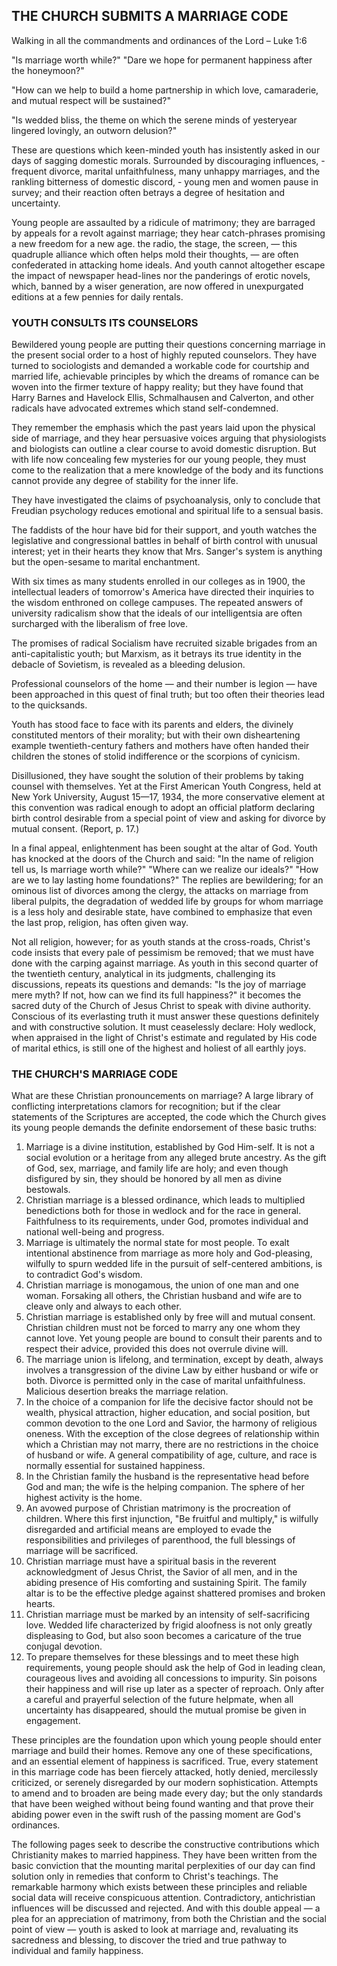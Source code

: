 ## THE CHURCH SUBMITS A MARRIAGE CODE

Walking in all the commandments and ordinances of the Lord – Luke 1:6

"Is marriage worth while?" "Dare we hope for permanent happiness after the honeymoon?"

"How can we help to build a home partnership in which love, camaraderie, and mutual respect will be sustained?"

"Is wedded bliss, the theme on which the serene minds of yesteryear lingered lovingly, an outworn delusion?"

These are questions which keen-minded youth has insistently asked in our days of sagging domestic morals. Surrounded by discouraging influences, - frequent divorce, marital unfaithfulness, many unhappy marriages, and the rankling bitterness of domestic discord, - young men and women pause in survey; and their reaction often betrays a degree of hesitation and uncertainty.

Young people are assaulted by a ridicule of matrimony; they are barraged by appeals for a revolt against marriage; they hear catch-phrases promising a new freedom for a new age. the radio, the stage, the screen, — this quadruple alliance which often helps mold their thoughts, — are often confederated in attacking home ideals. And youth cannot altogether escape the impact of newspaper head-lines nor the panderings of erotic novels, which, banned by a wiser generation, are now offered in unexpurgated editions at a few pennies for daily rentals.

### YOUTH CONSULTS ITS COUNSELORS

Bewildered young people are putting their questions concerning marriage in the present social order to a host of highly reputed counselors. They have turned to sociologists and demanded a workable code for courtship and married life, achievable principles by which the dreams of romance can be woven into the firmer texture of happy reality; but they have found that Harry Barnes and Havelock Ellis, Schmalhausen and Calverton, and other radicals have advocated extremes which stand self-condemned.

They remember the emphasis which the past years laid upon the physical side of marriage, and they hear persuasive voices arguing that physiologists and biologists can outline a clear course to avoid domestic disruption. But with life now concealing few mysteries for our young people, they must come to the realization that a mere knowledge of the body and its functions cannot provide any degree of stability for the inner life.

They have investigated the claims of psychoanalysis, only to conclude that Freudian psychology reduces emotional and spiritual life to a sensual basis.

The faddists of the hour have bid for their support, and youth watches the legislative and congressional battles in behalf of birth control with unusual interest; yet in their hearts they know that Mrs. Sanger's system is anything but the open-sesame to marital enchantment.

With six times as many students enrolled in our colleges as in 1900, the intellectual leaders of tomorrow's America have directed their inquiries to the wisdom enthroned on college campuses. The repeated answers of university radicalism show that the ideals of our intelligentsia are often surcharged with the liberalism of free love.

The promises of radical Socialism have recruited sizable brigades from an anti-capitalistic youth; but Marxism, as it betrays its true identity in the debacle of Sovietism, is revealed as a bleeding delusion.

Professional counselors of the home — and their number is legion — have been approached in this quest of final truth; but too often their theories lead to the quicksands.

Youth has stood face to face with its parents and elders, the divinely constituted mentors of their morality; but with their own disheartening example twentieth-century fathers and mothers have often handed their children the stones of stolid indifference or the scorpions of cynicism.

Disillusioned, they have sought the solution of their problems by taking counsel with themselves. Yet at the First American Youth Congress, held at New York University, August 15—17, 1934, the more conservative element at this convention was radical enough to adopt an official platform declaring birth control desirable from a special point of view and asking for divorce by mutual consent. (Report, p. 17.)

In a final appeal, enlightenment has been sought at the altar of God. Youth has knocked at the doors of the Church and said: "In the name of religion tell us, Is marriage worth while?" "Where can we realize our ideals?" "How are we to lay lasting home foundations?" The replies are bewildering; for an ominous list of divorces among the clergy, the attacks on marriage from liberal pulpits, the degradation of wedded life by groups for whom marriage is a less holy and desirable state, have combined to emphasize that even the last prop, religion, has often given way.

Not all religion, however; for as youth stands at the cross-roads, Christ's code insists that every pale of pessimism be removed; that we must have done with the carping against marriage. As youth in this second quarter of the twentieth century, analytical in its judgments, challenging its discussions, repeats its questions and demands: "Is the joy of marriage mere myth? If not, how can we find its full happiness?" it becomes the sacred duty of the Church of Jesus Christ to speak with divine authority. Conscious of its everlasting truth it must answer these questions definitely and with constructive solution. It must ceaselessly declare: Holy wedlock, when appraised in the light of Christ's estimate and regulated by His code of marital ethics, is still one of the highest and holiest of all earthly joys.

### THE CHURCH'S MARRIAGE CODE

What are these Christian pronouncements on marriage? A large library of conflicting interpretations clamors for recognition; but if the clear statements of the Scriptures are accepted, the code which the Church gives its young people demands the definite endorsement of these basic truths:

1. Marriage is a divine institution, established by God Him-self. It is not a social evolution or a heritage from any alleged brute ancestry. As the gift of God, sex, marriage, and family life are holy; and even though disfigured by sin, they should be honored by all men as divine bestowals.
2. Christian marriage is a blessed ordinance, which leads to multiplied benedictions both for those in wedlock and for the race in general. Faithfulness to its requirements, under God, promotes individual and national well-being and progress.
3. Marriage is ultimately the normal state for most people. To exalt intentional abstinence from marriage as more holy and God-pleasing, wilfully to spurn wedded life in the pursuit of self-centered ambitions, is to contradict God's wisdom.
4. Christian marriage is monogamous, the union of one man and one woman. Forsaking all others, the Christian husband and wife are to cleave only and always to each other.
5. Christian marriage is established only by free will and mutual consent. Christian children must not be forced to marry any one whom they cannot love. Yet young people are bound to consult their parents and to respect their advice, provided this does not overrule divine will.
6. The marriage union is lifelong, and termination, except by death, always involves a transgression of the divine Law by either husband or wife or both. Divorce is permitted only in the case of marital unfaithfulness. Malicious desertion breaks the marriage relation.
7. In the choice of a companion for life the decisive factor should not be wealth, physical attraction, higher education, and social position, but common devotion to the one Lord and Savior, the harmony of religious oneness. With the exception of the close degrees of relationship within which a Christian may not marry, there are no restrictions in the choice of husband or wife. A general compatibility of age, culture, and race is normally essential for sustained happiness.
8. In the Christian family the husband is the representative head before God and man; the wife is the helping companion. The sphere of her highest activity is the home.
9. An avowed purpose of Christian matrimony is the procreation of children. Where this first injunction, "Be fruitful and multiply," is wilfully disregarded and artificial means are employed to evade the responsibilities and privileges of parenthood, the full blessings of marriage will be sacrificed.
10. Christian marriage must have a spiritual basis in the reverent acknowledgment of Jesus Christ, the Savior of all men, and in the abiding presence of His comforting and sustaining Spirit. The family altar is to be the effective pledge against shattered promises and broken hearts.
11. Christian marriage must be marked by an intensity of self-sacrificing love. Wedded life characterized by frigid aloofness is not only greatly displeasing to God, but also soon becomes a caricature of the true conjugal devotion.
12. To prepare themselves for these blessings and to meet these high requirements, young people should ask the help of God in leading clean, courageous lives and avoiding all concessions to impurity. Sin poisons their happiness and will rise up later as a specter of reproach. Only after a careful and prayerful selection of the future helpmate, when all uncertainty has disappeared, should the mutual promise be given in engagement.

These principles are the foundation upon which young people should enter marriage and build their homes. Remove any one of these specifications, and an essential element of happiness is sacrificed. True, every statement in this marriage code has been fiercely attacked, hotly denied, mercilessly criticized, or serenely disregarded by our modern sophistication. Attempts to amend and to broaden are being made every day; but the only standards that have been weighed without being found wanting and that prove their abiding power even in the swift rush of the passing moment are God's ordinances.

The following pages seek to describe the constructive contributions which Christianity makes to married happiness. They have been written from the basic conviction that the mounting marital perplexities of our day can find solution only in remedies that conform to Christ's teachings. The remarkable harmony which exists between these principles and reliable social data will receive conspicuous attention. Contradictory, antichristian influences will be discussed and rejected. And with this double appeal — a plea for an appreciation of matrimony, from both the Christian and the social point of view — youth is asked to look at marriage and, revaluating its sacredness and blessing, to discover the tried and true pathway to individual and family happiness.

